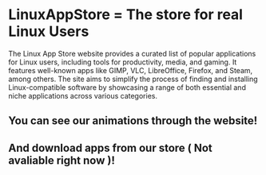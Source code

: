 # LinuxAppStore = The store for real Linux Users
The Linux App Store website provides a curated list of popular applications for Linux users, including tools for productivity, media, and gaming. It features well-known apps like GIMP, VLC, LibreOffice, Firefox, and Steam, among others. The site aims to simplify the process of finding and installing Linux-compatible software by showcasing a range of both essential and niche applications across various categories.

## You can see our animations through the website!
## And download apps from our store ( Not avaliable right now )!
